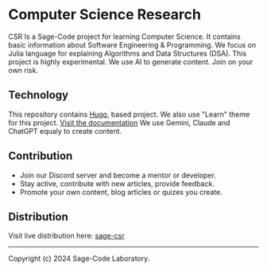 # Computer Science Research

CSR Is a Sage-Code project for learning Computer Science. It contains basic information about Software Engineering & Programming. We focus on Julia language for explaining Algorithms and Data Structures (DSA). This project is highly experimental. We use AI to generate content. Join on your own risk.

## Technology

This repository contains [Hugo](https://gohugo.io/), based project.
We also use "Learn" theme for this project. [Visit the documentation](https://learn.netlify.com/en/)
We use Gemini, Claude and ChatGPT equaly to create content.

## Contribution

* Join our Discord server and become a mentor or developer.
* Stay active, contribute with new articles, provide feedback.
* Promote your own content, blog articles or quizes you create.

## Distribution

Visit live distribution here: [sage-csr](https://sage-csr.vercel.app)

---
Copyright (c) 2024 Sage-Code Laboratory.
